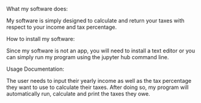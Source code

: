 What my software does:

My software is simply designed to calculate and return your taxes with respect to your income and tax percentage.

How to install my software:

Since my software is not an app, you will need to install a text editor or you can simply run my program using the jupyter hub command line. 

Usage Documentation:

The user needs to input their yearly income as well as the tax percentage they want to use to calculate their taxes. After doing so, my program will automatically run, calculate and print the taxes they owe. 